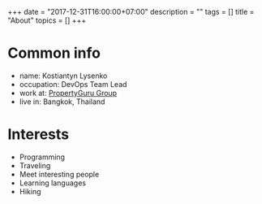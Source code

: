 +++
date = "2017-12-31T16:00:00+07:00"
description = ""
tags = []
title = "About"
topics = []
+++

# Common info


* name: Kostiantyn Lysenko
* occupation: DevOps Team Lead
* work at: [PropertyGuru Group](https://www.propertygurugroup.com/)
* live in: Bangkok, Thailand

# Interests

* Programming
* Traveling
* Meet interesting people
* Learning languages
* Hiking
